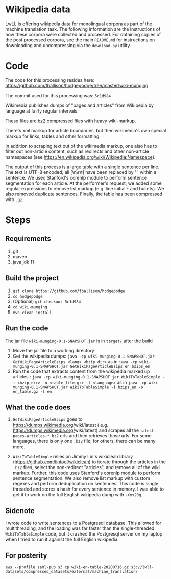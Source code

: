 # Wikipedia data

LwLL is offering wikipedia data for monolingual corpora as part of the machine translation task. The following information are the instructions of how these corpora were collected and processed. For obtaining copies of the post processed corpora, see the main `README.md` for instructions on downloading and uncompressing via the `download.py` utility.

# Code

The code for this processing resides here: https://github.com/tballison/hodgepodge/tree/master/wiki-munging

The commit used for this processing was: `5c1d984`

Wikimedia publishes dumps of "pages and articles" from Wikipedia by language at fairly regular intervals.

These files are bz2 compressed files with heavy wiki-markup.

There's xml markup for article boundaries, but then
wikimedia's own special markup for links, tables and other formatting.

In addition to scraping text out of the wikimedia markup, one also has to filter out non-article content,
such as redirects and other non-article namespaces (see https://en.wikipedia.org/wiki/Wikipedia:Namespace).

The output of this process is a large table with a single sentence per line. 
The text is UTF-8 encoded; all [\n\r\t] have been replaced by ' ' within a sentence. 
We used Stanford's corenlp module to perform sentence segmentation for each article.
At the performer's request, we added some regular expressions to remove list markup (e.g. line initial `*` and bullets).
We also removed duplicate sentences. Finally, the table has been compressed with `.gz`.

# Steps

## Requirements

1. git
1. maven
1. java jdk 11

## Build the project

1. `git clone https://github.com/tballison/hodgepodge`
1. `cd hodgepodge`
1. (Optional) `git checkout 5c1d984
`
1. `cd wiki-munging`
1. `mvn clean install`

## Run the code

The jar file `wiki-munging-0.1-SNAPSHOT.jar` is in `target/` after the build

1. Move the jar file to a working directory
1. Get the wikipedia dumps: `java -cp wiki-munging-0.1-SNAPSHOT.jar GetWikiPageArticleBzips <lang> <bzip_dir>` as in
   `java -cp wiki-munging-0.1-SNAPSHOT.jar GetWikiPageArticleBzips en bzips_en`
1. Run the code that extracts content from the wikipedia marked up articles.: `java -cp wiki-munging-0.1-SNAPSHOT.jar WikiToTableSimple -i <bzip_dir> -o <table_file.gz> -l <language>` as in
   `java -cp wiki-munging-0.1-SNAPSHOT.jar WikiToTableSimple -i bzips_en -o en_table.gz -l en`

## What the code does

1. `GetWikiPageArticleBzips` goes to https://dumps.wikimedia.org/<lang>wiki/latest (
   e.g. https://dumps.wikimedia.org/<lang>wiki/latest) and scrapes all the `latest-pages-articles-*.bz2`
   urls and then retrieves those urls. For some languages, there is only one `.bz2` file; for others,
   there can be many more.

2. `WikiToTableSimple` relies on Jimmy Lin's wikiclean library (https://github.com/lintool/wikiclean) to
   iterate through the articles in the `.bz2` files, select the non-redirect "articles", and remove all of the
   wiki markup.  Further, this code uses Stanford's corenlp module to perform sentence segmentation.
   We also remove list markup with custom regexes and perform deduplication on sentences.  This
   code is single threaded and stores a hash for every sentence in memory.  I was able to get
   it to work on the full English wikipedia dump with `-Xmx20g`.
   
## Sidenote
I wrote code to write sentences to a Postgresql database.  This allowed for multithreading,
and the loading was far faster than the single-threaded `WikiToTableSimple` code, but it crashed
the Postgresql server on my laptop when I tried to run it against the full English wikipedia.

## For posterity
`aws --profile saml-pub s3 cp wiki-en-table-20200716.gz s3://lwll-datasets/compressed_datasets/external/machine_translation/`